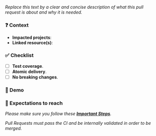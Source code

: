 <!--
Thank you for your contribution! 👍
Please make sure to read CONTRIBUTING.md if you have not already.
Disclaimer: Pull Requests that do not comply with the rules will be arbitrarily closed.
-->

_Replace this text by a clear and concise description of what this pull request is about and why it is needed._

### ❓ Context

- **Impacted projects**: ` ` <!-- precise end user projects impacted -->
- **Linked resource(s)**: ` ` <!-- attach any ticket number if relevant (JIRA / Github issue number) -->


### ✅ Checklist

- [ ] **Test coverage**. <!-- Are your changes covered by tests? Features must be tested. bugfixes must bring the test that would have detected the bug. -->
- [ ] **Atomic delivery**. <!-- Is this pull request standalone? In order words, does it depend on nothing else? Please explain if not checked. -->
- [ ] **No breaking changes**. <!-- If there are breaking changes, please explain why. -->

### 📸 Demo

<!--
For visual features, please attach screenshots or video recordings to demonstrate the changes.
For libraries, you can add a code sample.
For bugfixes, you can drop this section.
-->

### 🚀 Expectations to reach

_Please make sure you follow these [**Important Steps**](https://github.com/LedgerHQ/ledger-live/blob/develop/CONTRIBUTING.md#important-steps)._

_Pull Requests must pass the CI and be internally validated in order to be merged._

<!-- If any of the expectations are not met please explain the reason in detail. -->
